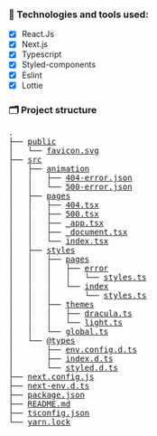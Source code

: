 ### 🚀 Technologies and tools used:

- [x] React.Js
- [x] Next.js
- [x] Typescript
- [x] Styled-components
- [x] Eslint
- [x] Lottie

### 🗂 Project structure

<pre>
.
├── <a href='./public'>public</a>
│   └── <a href='./public/favicon.svg'>favicon.svg</a>
├── <a href='./src'>src</a>
│   ├── <a href='./src/animation'>animation</a>
│   │   ├── <a href='./src/animation/404-error.json'>404-error.json</a>
│   │   └── <a href='./src/animation/500-error.json'>500-error.json</a>
│   ├── <a href='./src/pages'>pages</a>
│   │   ├── <a href='./src/pages/404.tsx'>404.tsx</a>
│   │   ├── <a href='./src/pages/500.tsx'>500.tsx</a>
│   │   ├── <a href='./src/pages/_app.tsx'>_app.tsx</a>
│   │   ├── <a href='./src/pages/_document.tsx'>_document.tsx</a>
│   │   └── <a href='./src/pages/index.tsx'>index.tsx</a>
│   ├── <a href='./src/styles'>styles</a>
│   │   ├── <a href='./src/styles/pages'>pages</a>
│   │   │   ├── <a href='./src/styles/pages/error'>error</a>
│   │   │   │   └── <a href='./src/styles/pages/error/styles.ts'>styles.ts</a>
│   │   │   └── <a href='./src/styles/pages/index'>index</a>
│   │   │       └── <a href='./src/styles/pages/index/styles.ts'>styles.ts</a>
│   │   ├── <a href='./src/styles/themes'>themes</a>
│   │   │   ├── <a href='./src/styles/themes/dracula.ts'>dracula.ts</a>
│   │   │   └── <a href='./src/styles/themes/light.ts'>light.ts</a>
│   │   └── <a href='./src/styles/global.ts'>global.ts</a>
│   └── <a href='./src/@types'>@types</a>
│       ├── <a href='./src/@types/env.config.d.ts'>env.config.d.ts</a>
│       ├── <a href='./src/@types/index.d.ts'>index.d.ts</a>
│       └── <a href='./src/@types/styled.d.ts'>styled.d.ts</a>
├── <a href='./next.config.js'>next.config.js</a>
├── <a href='./next-env.d.ts'>next-env.d.ts</a>
├── <a href='./package.json'>package.json</a>
├── <a href='./README.md'>README.md</a>
├── <a href='./tsconfig.json'>tsconfig.json</a>
└── <a href='./yarn.lock'>yarn.lock</a>
</pre>

